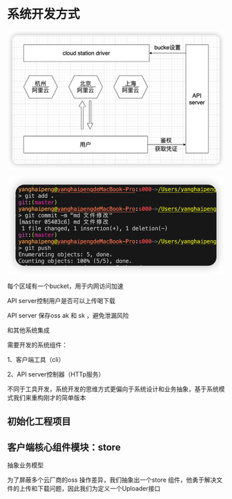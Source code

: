 # 系统开发方式

<img src="./%E7%B3%BB%E7%BB%9F%E5%BC%80%E5%8F%91%E6%96%B9%E5%BC%8F.assets/image-20230214225454495.png" alt="image-20230214225454495" style="zoom:67%;" />





![image-20230214230920190](%E7%B3%BB%E7%BB%9F%E5%BC%80%E5%8F%91%E6%96%B9%E5%BC%8F.assets/image-20230214230920190.png)



每个区域有一个bucket，用于内网访问加速

API server控制用户是否可以上传喝下载

API server 保存oss ak 和 sk ，避免泄漏风险

和其他系统集成

需要开发的系统组件：

1、客户端工具（cli）

2、API server控制器（HTTp服务）

不同于工具开发，系统开发的思维方式更偏向于系统设计和业务抽象，基于系统模式我们来重构刚才的简单版本

## 初始化工程项目



## 客户端核心组件模块：store

抽象业务模型

为了屏蔽多个云厂商的oss 操作差异，我们抽象出一个store 组件，他勇于解决文件的上传和下载问题，因此我们为定义一个Uploader接口

